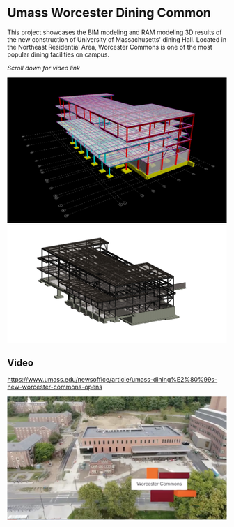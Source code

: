 # Umass Worcester Dining Common

This project showcases the BIM modeling and RAM modeling 3D results of the new construction of University of Massachusetts' dining Hall. Located in the Northeast Residential Area, Worcester Commons is one of the most popular dining facilities on campus.

*Scroll down for video link*

<img src="assets/UMA_DINING_COMMON.png">
<img src="assets/UMA_REVIT.png">

## Video

https://www.umass.edu/newsoffice/article/umass-dining%E2%80%99s-new-worcester-commons-opens

<a href="https://www.umass.edu/newsoffice/article/umass-dining%E2%80%99s-new-worcester-commons-opens"><img src="assets/video_thumbnail.png"></a>